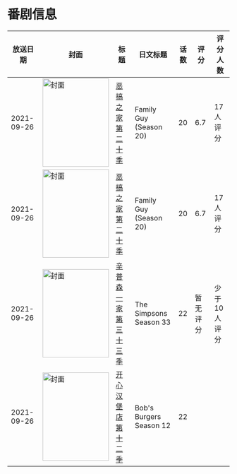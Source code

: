 # 番剧信息

|放送日期|封面|标题|日文标题|话数|评分|评分人数|
|---|---|---|---|---|---|---|
|2021-09-26|<img src="https://lain.bgm.tv/pic/cover/c/3b/13/406827_4JsW2.jpg" alt="封面" style="width:150px;height:200px;object-fit:cover;">|[恶搞之家 第二十季](https://bangumi.tv/subject/406827)|Family Guy (Season 20)|20|6.7|17人评分|
|2021-09-26|<img src="https://lain.bgm.tv/pic/cover/c/3b/13/406827_4JsW2.jpg" alt="封面" style="width:150px;height:200px;object-fit:cover;">|[恶搞之家 第二十季](https://bangumi.tv/subject/406827)|Family Guy (Season 20)|20|6.7|17人评分|
|2021-09-26|<img src="https://lain.bgm.tv/pic/cover/c/1e/b5/379840_LzUTv.jpg" alt="封面" style="width:150px;height:200px;object-fit:cover;">|[辛普森一家 第三十三季](https://bangumi.tv/subject/379840)|The Simpsons Season 33|22|暂无评分|少于10人评分|
|2021-09-26|<img src="https://lain.bgm.tv/pic/cover/c/2e/22/439026_8S6s0.jpg" alt="封面" style="width:150px;height:200px;object-fit:cover;">|[开心汉堡店 第十二季](https://bangumi.tv/subject/439026)|Bob's Burgers Season 12|22|||
